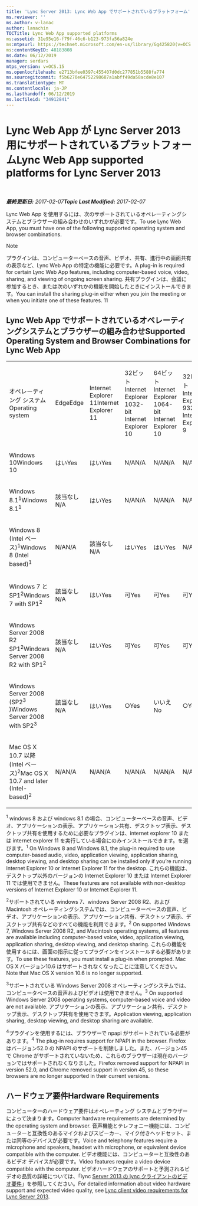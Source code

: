 ```yaml
---
title: 'Lync Server 2013: Lync Web App でサポートされているプラットフォーム'
ms.reviewer: ''
ms.author: v-lanac
author: lanachin
TOCTitle: Lync Web App supported platforms
ms:assetid: 31e95e16-f79f-46c6-b123-973fa56a824e
ms:mtpsurl: https://technet.microsoft.com/en-us/library/Gg425820(v=OCS.15)
ms:contentKeyID: 48183808
ms.date: 06/12/2019
manager: serdars
mtps_version: v=OCS.15
ms.openlocfilehash: e2713bfee0397c455407d0dc277851b5588fa774
ms.sourcegitcommit: f5b6270e64752298687a1abff49da58acde8e107
ms.translationtype: MT
ms.contentlocale: ja-JP
ms.lasthandoff: 06/12/2019
ms.locfileid: "34912841"
---
```

<div data-xmlns="http://www.w3.org/1999/xhtml">

<div class="topic" data-xmlns="http://www.w3.org/1999/xhtml" data-msxsl="urn:schemas-microsoft-com:xslt" data-cs="http://msdn.microsoft.com/en-us/">

<div data-asp="http://msdn2.microsoft.com/asp">

# <a name="lync-web-app-supported-platforms-for-lync-server-2013"></a><span data-ttu-id="5c78b-102">Lync Web App が Lync Server 2013 用にサポートされているプラットフォーム</span><span class="sxs-lookup"><span data-stu-id="5c78b-102">Lync Web App supported platforms for Lync Server 2013</span></span>

</div>

<div id="mainSection">

<div id="mainBody">

<span> </span>

<span data-ttu-id="5c78b-103">_**最終更新日:** 2017-02-07_</span><span class="sxs-lookup"><span data-stu-id="5c78b-103">_**Topic Last Modified:** 2017-02-07_</span></span>

<span data-ttu-id="5c78b-104">Lync Web App を使用するには、次のサポートされているオペレーティングシステムとブラウザーの組み合わせのいずれかが必要です。</span><span class="sxs-lookup"><span data-stu-id="5c78b-104">To use Lync Web App, you must have one of the following supported operating system and browser combinations.</span></span>

<div>


> [!NOTE]  
> <span data-ttu-id="5c78b-105">プラグインは、コンピューターベースの音声、ビデオ、共有、進行中の画面共有の表示など、Lync Web App の特定の機能に必要です。</span><span class="sxs-lookup"><span data-stu-id="5c78b-105">A plug-in is required for certain Lync Web App features, including computer-based voice, video, sharing, and viewing of ongoing screen sharing.</span></span> <span data-ttu-id="5c78b-106">共有プラグインは、会議に参加するとき、または次のいずれかの機能を開始したときにインストールできます。</span><span class="sxs-lookup"><span data-stu-id="5c78b-106">You can install the sharing plug-in either when you join the meeting or when you initiate one of these features.</span></span> <span data-ttu-id="5c78b-107">1</span><span class="sxs-lookup"><span data-stu-id="5c78b-107">1</span></span><BR>



</div>

<div>

## <a name="supported-operating-system-and-browser-combinations-for-lync-web-app"></a><span data-ttu-id="5c78b-108">Lync Web App でサポートされているオペレーティングシステムとブラウザーの組み合わせ</span><span class="sxs-lookup"><span data-stu-id="5c78b-108">Supported Operating System and Browser Combinations for Lync Web App</span></span>


<table style="width:100%;">
<colgroup>
<col style="width: 9%" />
<col style="width: 9%" />
<col style="width: 9%" />
<col style="width: 9%" />
<col style="width: 9%" />
<col style="width: 9%" />
<col style="width: 9%" />
<col style="width: 9%" />
<col style="width: 9%" />
<col style="width: 9%" />
<col style="width: 9%" />
</colgroup>
<tbody>
<tr class="odd">
<td><p><span data-ttu-id="5c78b-109">オペレーティング システム</span><span class="sxs-lookup"><span data-stu-id="5c78b-109">Operating system</span></span></p></td>
<td><p><span data-ttu-id="5c78b-110">Edge</span><span class="sxs-lookup"><span data-stu-id="5c78b-110">Edge</span></span></p></td>
<td><p><span data-ttu-id="5c78b-111">Internet Explorer 11</span><span class="sxs-lookup"><span data-stu-id="5c78b-111">Internet Explorer 11</span></span></p></td>
<td><p><span data-ttu-id="5c78b-112">32ビット Internet Explorer 10</span><span class="sxs-lookup"><span data-stu-id="5c78b-112">32-bit Internet Explorer 10</span></span></p></td>
<td><p><span data-ttu-id="5c78b-113">64ビット Internet Explorer 10</span><span class="sxs-lookup"><span data-stu-id="5c78b-113">64-bit Internet Explorer 10</span></span></p></td>
<td><p><span data-ttu-id="5c78b-114">32ビット Internet Explorer 9</span><span class="sxs-lookup"><span data-stu-id="5c78b-114">32-bit Internet Explorer 9</span></span></p></td>
<td><p><span data-ttu-id="5c78b-115">64ビット Internet Explorer 9</span><span class="sxs-lookup"><span data-stu-id="5c78b-115">64-bit Internet Explorer 9</span></span></p></td>
<td><p><span data-ttu-id="5c78b-116">Firefox 32-bit<sup>4</sup></span><span class="sxs-lookup"><span data-stu-id="5c78b-116">Firefox 32-bit<sup>4</sup></span></span></p></td>
<td><p><span data-ttu-id="5c78b-117">Firefox 64-bit<sup>4</sup></span><span class="sxs-lookup"><span data-stu-id="5c78b-117">Firefox 64-bit<sup>4</sup></span></span></p></td>
<td><p><span data-ttu-id="5c78b-118">Safari</span><span class="sxs-lookup"><span data-stu-id="5c78b-118">Safari</span></span></p></td>
<td><p><span data-ttu-id="5c78b-119">Chrome<sup>4</sup></span><span class="sxs-lookup"><span data-stu-id="5c78b-119">Chrome<sup>4</sup></span></span></p></td>
</tr>
<tr class="even">
<td><p><span data-ttu-id="5c78b-120">Windows 10</span><span class="sxs-lookup"><span data-stu-id="5c78b-120">Windows 10</span></span></p></td>
<td><p><span data-ttu-id="5c78b-121">はい</span><span class="sxs-lookup"><span data-stu-id="5c78b-121">Yes</span></span></p></td>
<td><p><span data-ttu-id="5c78b-122">はい</span><span class="sxs-lookup"><span data-stu-id="5c78b-122">Yes</span></span></p></td>
<td><p><span data-ttu-id="5c78b-123">N/A</span><span class="sxs-lookup"><span data-stu-id="5c78b-123">N/A</span></span></p></td>
<td><p><span data-ttu-id="5c78b-124">N/A</span><span class="sxs-lookup"><span data-stu-id="5c78b-124">N/A</span></span></p></td>
<td><p><span data-ttu-id="5c78b-125">N/A</span><span class="sxs-lookup"><span data-stu-id="5c78b-125">N/A</span></span></p></td>
<td><p><span data-ttu-id="5c78b-126">N/A</span><span class="sxs-lookup"><span data-stu-id="5c78b-126">N/A</span></span></p></td>
<td><p><span data-ttu-id="5c78b-127">なし</span><span class="sxs-lookup"><span data-stu-id="5c78b-127">No</span></span></p></td>
<td><p><span data-ttu-id="5c78b-128">いいえ</span><span class="sxs-lookup"><span data-stu-id="5c78b-128">No</span></span></p></td>
<td><p><span data-ttu-id="5c78b-129">該当なし</span><span class="sxs-lookup"><span data-stu-id="5c78b-129">N/A</span></span></p></td>
<td><p><span data-ttu-id="5c78b-130">いいえ</span><span class="sxs-lookup"><span data-stu-id="5c78b-130">No</span></span></p></td>
</tr>
<tr class="odd">
<td><p><span data-ttu-id="5c78b-131">Windows 8.1<sup>1</sup></span><span class="sxs-lookup"><span data-stu-id="5c78b-131">Windows 8.1<sup>1</sup></span></span></p></td>
<td><p><span data-ttu-id="5c78b-132">該当なし</span><span class="sxs-lookup"><span data-stu-id="5c78b-132">N/A</span></span></p></td>
<td><p><span data-ttu-id="5c78b-133">はい</span><span class="sxs-lookup"><span data-stu-id="5c78b-133">Yes</span></span></p></td>
<td><p><span data-ttu-id="5c78b-134">N/A</span><span class="sxs-lookup"><span data-stu-id="5c78b-134">N/A</span></span></p></td>
<td><p><span data-ttu-id="5c78b-135">N/A</span><span class="sxs-lookup"><span data-stu-id="5c78b-135">N/A</span></span></p></td>
<td><p><span data-ttu-id="5c78b-136">N/A</span><span class="sxs-lookup"><span data-stu-id="5c78b-136">N/A</span></span></p></td>
<td><p><span data-ttu-id="5c78b-137">N/A</span><span class="sxs-lookup"><span data-stu-id="5c78b-137">N/A</span></span></p></td>
<td><p><span data-ttu-id="5c78b-138">なし</span><span class="sxs-lookup"><span data-stu-id="5c78b-138">No</span></span></p></td>
<td><p><span data-ttu-id="5c78b-139">いいえ</span><span class="sxs-lookup"><span data-stu-id="5c78b-139">No</span></span></p></td>
<td><p><span data-ttu-id="5c78b-140">該当なし</span><span class="sxs-lookup"><span data-stu-id="5c78b-140">N/A</span></span></p></td>
<td><p><span data-ttu-id="5c78b-141">いいえ</span><span class="sxs-lookup"><span data-stu-id="5c78b-141">No</span></span></p></td>
</tr>
<tr class="even">
<td><p><span data-ttu-id="5c78b-142">Windows 8 (Intel ベース)<sup>1</sup></span><span class="sxs-lookup"><span data-stu-id="5c78b-142">Windows 8 (Intel based)<sup>1</sup></span></span></p></td>
<td><p><span data-ttu-id="5c78b-143">N/A</span><span class="sxs-lookup"><span data-stu-id="5c78b-143">N/A</span></span></p></td>
<td><p><span data-ttu-id="5c78b-144">該当なし</span><span class="sxs-lookup"><span data-stu-id="5c78b-144">N/A</span></span></p></td>
<td><p><span data-ttu-id="5c78b-145">はい</span><span class="sxs-lookup"><span data-stu-id="5c78b-145">Yes</span></span></p></td>
<td><p><span data-ttu-id="5c78b-146">はい</span><span class="sxs-lookup"><span data-stu-id="5c78b-146">Yes</span></span></p></td>
<td><p><span data-ttu-id="5c78b-147">N/A</span><span class="sxs-lookup"><span data-stu-id="5c78b-147">N/A</span></span></p></td>
<td><p><span data-ttu-id="5c78b-148">N/A</span><span class="sxs-lookup"><span data-stu-id="5c78b-148">N/A</span></span></p></td>
<td><p><span data-ttu-id="5c78b-149">なし</span><span class="sxs-lookup"><span data-stu-id="5c78b-149">No</span></span></p></td>
<td><p><span data-ttu-id="5c78b-150">いいえ</span><span class="sxs-lookup"><span data-stu-id="5c78b-150">No</span></span></p></td>
<td><p><span data-ttu-id="5c78b-151">該当なし</span><span class="sxs-lookup"><span data-stu-id="5c78b-151">N/A</span></span></p></td>
<td><p><span data-ttu-id="5c78b-152">いいえ</span><span class="sxs-lookup"><span data-stu-id="5c78b-152">No</span></span></p></td>
</tr>
<tr class="odd">
<td><p><span data-ttu-id="5c78b-153">Windows 7 と SP1<sup>2</sup></span><span class="sxs-lookup"><span data-stu-id="5c78b-153">Windows 7 with SP1<sup>2</sup></span></span></p></td>
<td><p><span data-ttu-id="5c78b-154">該当なし</span><span class="sxs-lookup"><span data-stu-id="5c78b-154">N/A</span></span></p></td>
<td><p><span data-ttu-id="5c78b-155">はい</span><span class="sxs-lookup"><span data-stu-id="5c78b-155">Yes</span></span></p></td>
<td><p><span data-ttu-id="5c78b-156">可</span><span class="sxs-lookup"><span data-stu-id="5c78b-156">Yes</span></span></p></td>
<td><p><span data-ttu-id="5c78b-157">可</span><span class="sxs-lookup"><span data-stu-id="5c78b-157">Yes</span></span></p></td>
<td><p><span data-ttu-id="5c78b-158">可</span><span class="sxs-lookup"><span data-stu-id="5c78b-158">Yes</span></span></p></td>
<td><p><span data-ttu-id="5c78b-159">○</span><span class="sxs-lookup"><span data-stu-id="5c78b-159">Yes</span></span></p></td>
<td><p><span data-ttu-id="5c78b-160">なし</span><span class="sxs-lookup"><span data-stu-id="5c78b-160">No</span></span></p></td>
<td><p><span data-ttu-id="5c78b-161">いいえ</span><span class="sxs-lookup"><span data-stu-id="5c78b-161">No</span></span></p></td>
<td><p><span data-ttu-id="5c78b-162">該当なし</span><span class="sxs-lookup"><span data-stu-id="5c78b-162">N/A</span></span></p></td>
<td><p><span data-ttu-id="5c78b-163">いいえ</span><span class="sxs-lookup"><span data-stu-id="5c78b-163">No</span></span></p></td>
</tr>
<tr class="even">
<td><p><span data-ttu-id="5c78b-164">Windows Server 2008 R2 SP1<sup>2</sup></span><span class="sxs-lookup"><span data-stu-id="5c78b-164">Windows Server 2008 R2 with SP1<sup>2</sup></span></span></p></td>
<td><p><span data-ttu-id="5c78b-165">該当なし</span><span class="sxs-lookup"><span data-stu-id="5c78b-165">N/A</span></span></p></td>
<td><p><span data-ttu-id="5c78b-166">はい</span><span class="sxs-lookup"><span data-stu-id="5c78b-166">Yes</span></span></p></td>
<td><p><span data-ttu-id="5c78b-167">可</span><span class="sxs-lookup"><span data-stu-id="5c78b-167">Yes</span></span></p></td>
<td><p><span data-ttu-id="5c78b-168">可</span><span class="sxs-lookup"><span data-stu-id="5c78b-168">Yes</span></span></p></td>
<td><p><span data-ttu-id="5c78b-169">可</span><span class="sxs-lookup"><span data-stu-id="5c78b-169">Yes</span></span></p></td>
<td><p><span data-ttu-id="5c78b-170">○</span><span class="sxs-lookup"><span data-stu-id="5c78b-170">Yes</span></span></p></td>
<td><p><span data-ttu-id="5c78b-171">なし</span><span class="sxs-lookup"><span data-stu-id="5c78b-171">No</span></span></p></td>
<td><p><span data-ttu-id="5c78b-172">いいえ</span><span class="sxs-lookup"><span data-stu-id="5c78b-172">No</span></span></p></td>
<td><p><span data-ttu-id="5c78b-173">該当なし</span><span class="sxs-lookup"><span data-stu-id="5c78b-173">N/A</span></span></p></td>
<td><p><span data-ttu-id="5c78b-174">いいえ</span><span class="sxs-lookup"><span data-stu-id="5c78b-174">No</span></span></p></td>
</tr>
<tr class="odd">
<td><p><span data-ttu-id="5c78b-175">Windows Server 2008 (SP2<sup>3</sup> )</span><span class="sxs-lookup"><span data-stu-id="5c78b-175">Windows Server 2008 with SP2<sup>3</sup></span></span></p></td>
<td><p><span data-ttu-id="5c78b-176">該当なし</span><span class="sxs-lookup"><span data-stu-id="5c78b-176">N/A</span></span></p></td>
<td><p><span data-ttu-id="5c78b-177">はい</span><span class="sxs-lookup"><span data-stu-id="5c78b-177">Yes</span></span></p></td>
<td><p><span data-ttu-id="5c78b-178">○</span><span class="sxs-lookup"><span data-stu-id="5c78b-178">Yes</span></span></p></td>
<td><p><span data-ttu-id="5c78b-179">いいえ</span><span class="sxs-lookup"><span data-stu-id="5c78b-179">No</span></span></p></td>
<td><p><span data-ttu-id="5c78b-180">○</span><span class="sxs-lookup"><span data-stu-id="5c78b-180">Yes</span></span></p></td>
<td><p><span data-ttu-id="5c78b-181">なし</span><span class="sxs-lookup"><span data-stu-id="5c78b-181">No</span></span></p></td>
<td><p><span data-ttu-id="5c78b-182">なし</span><span class="sxs-lookup"><span data-stu-id="5c78b-182">No</span></span></p></td>
<td><p><span data-ttu-id="5c78b-183">いいえ</span><span class="sxs-lookup"><span data-stu-id="5c78b-183">No</span></span></p></td>
<td><p><span data-ttu-id="5c78b-184">該当なし</span><span class="sxs-lookup"><span data-stu-id="5c78b-184">N/A</span></span></p></td>
<td><p><span data-ttu-id="5c78b-185">いいえ</span><span class="sxs-lookup"><span data-stu-id="5c78b-185">No</span></span></p></td>
</tr>
<tr class="even">
<td><p><span data-ttu-id="5c78b-186">Mac OS X 10.7 以降 (Intel ベース)<sup>2</sup></span><span class="sxs-lookup"><span data-stu-id="5c78b-186">Mac OS X 10.7 and later (Intel-based)<sup>2</sup></span></span></p></td>
<td><p><span data-ttu-id="5c78b-187">N/A</span><span class="sxs-lookup"><span data-stu-id="5c78b-187">N/A</span></span></p></td>
<td><p><span data-ttu-id="5c78b-188">N/A</span><span class="sxs-lookup"><span data-stu-id="5c78b-188">N/A</span></span></p></td>
<td><p><span data-ttu-id="5c78b-189">N/A</span><span class="sxs-lookup"><span data-stu-id="5c78b-189">N/A</span></span></p></td>
<td><p><span data-ttu-id="5c78b-190">N/A</span><span class="sxs-lookup"><span data-stu-id="5c78b-190">N/A</span></span></p></td>
<td><p><span data-ttu-id="5c78b-191">N/A</span><span class="sxs-lookup"><span data-stu-id="5c78b-191">N/A</span></span></p></td>
<td><p><span data-ttu-id="5c78b-192">N/A</span><span class="sxs-lookup"><span data-stu-id="5c78b-192">N/A</span></span></p></td>
<td><p><span data-ttu-id="5c78b-193">なし</span><span class="sxs-lookup"><span data-stu-id="5c78b-193">No</span></span></p></td>
<td><p><span data-ttu-id="5c78b-194">いいえ</span><span class="sxs-lookup"><span data-stu-id="5c78b-194">No</span></span></p></td>
<td><p><span data-ttu-id="5c78b-195">○</span><span class="sxs-lookup"><span data-stu-id="5c78b-195">Yes</span></span></p></td>
<td><p><span data-ttu-id="5c78b-196">いいえ</span><span class="sxs-lookup"><span data-stu-id="5c78b-196">No</span></span></p></td>
</tr>
</tbody>
</table>


<span data-ttu-id="5c78b-197"><sup>1</sup> windows 8 および windows 8.1 の場合、コンピューターベースの音声、ビデオ、アプリケーションの表示、アプリケーション共有、デスクトップ表示、デスクトップ共有を使用するために必要なプラグインは、internet explorer 10 または internet explorer 11 を実行している場合にのみインストールできます。を選びます。</span><span class="sxs-lookup"><span data-stu-id="5c78b-197"><sup>1</sup> On Windows 8 and Windows 8.1, the plug-in required to use computer-based audio, video, application viewing, application sharing, desktop viewing, and desktop sharing can be installed only if you’re running Internet Explorer 10 or Internet Explorer 11 for the desktop.</span></span> <span data-ttu-id="5c78b-198">これらの機能は、デスクトップ以外のバージョンの Internet Explorer 10 または Internet Explorer 11 では使用できません。</span><span class="sxs-lookup"><span data-stu-id="5c78b-198">These features are not available with non-desktop versions of Internet Explorer 10 or Internet Explorer 11.</span></span>

<span data-ttu-id="5c78b-199"><sup>2</sup>サポートされている windows 7、windows Server 2008 R2、および Macintosh オペレーティングシステムでは、コンピューターベースの音声、ビデオ、アプリケーションの表示、アプリケーション共有、デスクトップ表示、デスクトップ共有などのすべての機能を利用できます。</span><span class="sxs-lookup"><span data-stu-id="5c78b-199"><sup>2</sup> On supported Windows 7, Windows Server 2008 R2, and Macintosh operating systems, all features are available including computer-based voice, video, application viewing, application sharing, desktop viewing, and desktop sharing.</span></span> <span data-ttu-id="5c78b-200">これらの機能を使用するには、画面の指示に従ってプラグインをインストールする必要があります。</span><span class="sxs-lookup"><span data-stu-id="5c78b-200">To use these features, you must install a plug-in when prompted.</span></span> <span data-ttu-id="5c78b-201">Mac OS X バージョン10.6 はサポートされなくなったことに注意してください。</span><span class="sxs-lookup"><span data-stu-id="5c78b-201">Note that Mac OS X version 10.6 is no longer supported.</span></span>

<span data-ttu-id="5c78b-202"><sup>3</sup>サポートされている Windows Server 2008 オペレーティングシステムでは、コンピュータベースの音声およびビデオは使用できません。</span><span class="sxs-lookup"><span data-stu-id="5c78b-202"><sup>3</sup> On supported Windows Server 2008 operating systems, computer-based voice and video are not available.</span></span> <span data-ttu-id="5c78b-203">アプリケーションの表示、アプリケーション共有、デスクトップ表示、デスクトップ共有を使用できます。</span><span class="sxs-lookup"><span data-stu-id="5c78b-203">Application viewing, application sharing, desktop viewing, and desktop sharing are available.</span></span>

<span data-ttu-id="5c78b-204"><sup>4</sup>プラグインを使用するには、ブラウザーで npapi がサポートされている必要があります。</span><span class="sxs-lookup"><span data-stu-id="5c78b-204"><sup>4</sup>  The plug-in requires support for NPAPI in the browser.</span></span> <span data-ttu-id="5c78b-205">Firefox はバージョン52.0 の NPAPI のサポートを削除しました。また、バージョン45で Chrome がサポートされていないため、これらのブラウザーは現在のバージョンではサポートされなくなりました。</span><span class="sxs-lookup"><span data-stu-id="5c78b-205">Firefox removed support for NPAPI in version 52.0, and Chrome removed support in version 45, so these browsers are no longer supported in their current versions.</span></span>

</div>

<div>

## <a name="hardware-requirements"></a><span data-ttu-id="5c78b-206">ハードウェア要件</span><span class="sxs-lookup"><span data-stu-id="5c78b-206">Hardware Requirements</span></span>

<span data-ttu-id="5c78b-207">コンピューターのハードウェア要件はオペレーティング システムとブラウザーによって決まります。</span><span class="sxs-lookup"><span data-stu-id="5c78b-207">Computer hardware requirements are determined by the operating system and browser.</span></span> <span data-ttu-id="5c78b-208">音声機能とテレフォニー機能には、コンピューターと互換性のあるマイクおよびスピーカー、マイク付きヘッドセット、または同等のデバイスが必要です。</span><span class="sxs-lookup"><span data-stu-id="5c78b-208">Voice and telephony features require a microphone and speakers, headset with microphone, or equivalent device compatible with the computer.</span></span> <span data-ttu-id="5c78b-209">ビデオ機能には、コンピューターと互換性のあるビデオ デバイスが必要です。</span><span class="sxs-lookup"><span data-stu-id="5c78b-209">Video features require a video device compatible with the computer.</span></span> <span data-ttu-id="5c78b-210">ビデオハードウェアのサポートと予測されるビデオの品質の詳細については、「lync [Server 2013 の lync クライアントのビデオ要件](lync-server-2013-lync-client-video-requirements.md)」を参照してください。</span><span class="sxs-lookup"><span data-stu-id="5c78b-210">For detailed information about video hardware support and expected video quality, see [Lync client video requirements for Lync Server 2013](lync-server-2013-lync-client-video-requirements.md).</span></span>

</div>

</div>

<span> </span>

</div>

</div>

</div>

